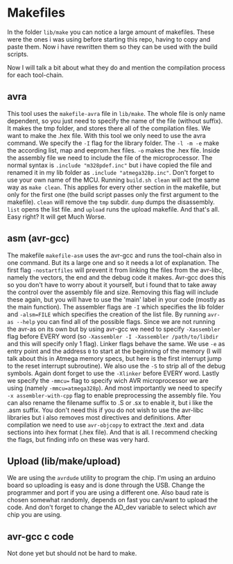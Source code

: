 # Makefiles
In the folder `lib/make` you can notice a large amount of makefiles. These were the ones i was using before starting this repo, having to copy and paste them. Now i have rewritten them so they can be used with the build scripts.

Now I will talk a bit about what they do and mention the compilation process for each tool-chain.
## avra
This tool uses the `makefile-avra` file in `lib/make`.
The whole file is only name dependent, so you just need to specify the name of the file (without suffix).
It makes the tmp folder, and stores there all of the compilation files. We want to make the .hex file. With this tool we only need to use the avra command.
We specify the `-I` flag for the library folder. The `-l -m -e` make the according list, map and eeprom.hex files. `-o` makes the .hex file.
Inside the assembly file we need to include the file of the microprocessor. The normal syntax is `.include "m328pdef.inc"` but i have copied the file and renamed it in my lib folder as `.include "atmega328p.inc"`. Don't forget to use your own name of the MCU.
Running `build.sh clean` will act the same way as `make clean`. This applies for every other section in the makefile, but only for the first one (the build script passes only the first argument to the makefile).
`clean` will remove the `tmp` subdir. `dump` dumps the disassembly. `list` opens the list file. and `upload` runs the upload makefile.
And that's all. Easy right? It will get Much Worse.

## asm (avr-gcc)
The makefile `makefile-asm` uses the avr-gcc and runs the tool-chain also in one command. But its a large one and so it needs a lot of explanation.
The first flag `-nostartfiles` will prevent it from linking the files from the avr-libc, namely the vectors, the end and the debug code it makes. Avr-gcc does this so you don't have to worry about it yourself, but i found that to take away the control over the assembly file and size. Removing this flag will include these again, but you will have to use the 'main' label in your code (mostly as the main function). 
The assembler flags are `-I` which specifies the lib folder and `-alsm=FILE` which specifies the creation of the list file. By running `avr-as --help` you can find all of the possible flags.
Since we are not running the avr-as on its own but by using avr-gcc we need to specify `-Xassembler` flag before EVERY word (so `-Xassembler -I -Xassembler /path/to/libdir` and this will specify only 1 flag).
Linker flags behave the same. We use `-e` as entry point and the address `0` to start at the beginning of the memory (I will talk about this in Atmega memory specs, but here is the first interrupt jump to the reset interrupt subroutine). We also use the `-S` to strip all of the debug symbols. Again dont forget to use the `-Xlinker` before EVERY word.
Lastly we specify the `-mmcu=` flag to specify wich AVR microprocessor we are using (namely `-mmcu=atmega328p`). And most importantly we need to specify `-x assembler-with-cpp` flag to enable preprocessing the assembly file. You can also rename the filename suffix to .S or .sx to enable it, but i like the .asm suffix. You don't need this if you do not wish to use the avr-libc libraries but i also removes most directives and definitions.
After compilation we need to use `avr-objcopy` to extract the .text and .data sections into ihex format (.hex file).
And that is all. I recommend checking the flags, but finding info on these was very hard.

## Upload (lib/make/upload)
We are using the `avrdude` utility to program the chip. I'm using an arduino board so uploading is easy and is done through the USB. Change the programmer and port if you are using a different one. Also baud rate is chosen somewhat randomly, depends on fast you can/want to upload the code. And don't forget to change the AD_dev variable to select which avr chip you are using.

## avr-gcc c code
Not done yet but should not be hard to make.
